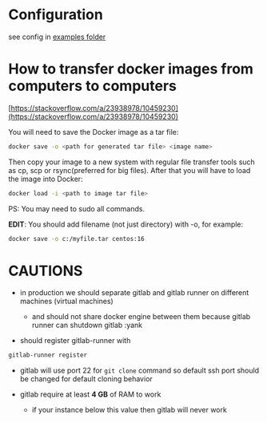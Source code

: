 # Configuration

see config in [examples folder](./examples/)

# How to transfer docker images from computers to computers

[https://stackoverflow.com/a/23938978/10459230](https://stackoverflow.com/a/23938978/10459230)

You will need to save the Docker image as a tar file:

```bash
docker save -o <path for generated tar file> <image name>
```

Then copy your image to a new system with regular file transfer tools such as cp, scp or rsync(preferred for big files). After that you will have to load the image into Docker:

```bash
docker load -i <path to image tar file>
```

PS: You may need to sudo all commands.

**EDIT**: You should add filename (not just directory) with -o, for example:

```bash
docker save -o c:/myfile.tar centos:16
```

# **CAUTIONS**

- in production we should separate gitlab and gitlab runner on different machines (virtual machines)

  - and should not share docker engine between them because gitlab runner can shutdown gitlab :yank

- should register gitlab-runner with

```bash
gitlab-runner register
```

- gitlab will use port 22 for `git clone` command so default ssh port should be changed for default cloning behavior

- gitlab require at least **4 GB** of RAM to work
  - if your instance below this value then gitlab will never work
